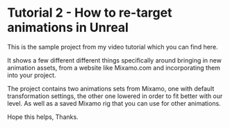 # Tutorial 2 - How to re-target animations in Unreal

This is the sample project from my video tutorial which you can find here.

It shows a few different different things specifically around bringing in new animation assets, from a website like Mixamo.com and incorporating them into your project.

The project contains two animations sets from Mixamo, one with default transformation settings, the other one lowered in order to fit better with our level. As well as a saved Mixamo rig that you can use for other animations.

Hope this helps, Thanks.
